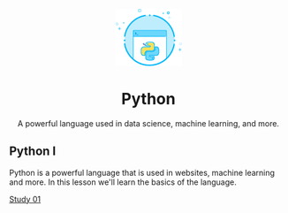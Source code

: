 <p align="center">
  <img src="./logo.png" alt="Logo">
</p>
<h1 align="center">Python</h1>
<p align="center">A powerful language used in data science, machine learning, and more.</p>

## Python I

Python is a powerful language that is used in websites, machine learning and more. In this lesson we'll learn the basics of the language.

[Study 01](./study_1)

